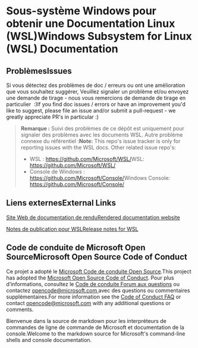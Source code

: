 # <a name="windows-subsystem-for-linux-wsl-documentation"></a><span data-ttu-id="0e1fd-101">Sous-système Windows pour obtenir une Documentation Linux (WSL)</span><span class="sxs-lookup"><span data-stu-id="0e1fd-101">Windows Subsystem for Linux (WSL) Documentation</span></span>

## <a name="issues"></a><span data-ttu-id="0e1fd-102">Problèmes</span><span class="sxs-lookup"><span data-stu-id="0e1fd-102">Issues</span></span>
<span data-ttu-id="0e1fd-103">Si vous détectez des problèmes de doc / erreurs ou ont une amélioration que vous souhaitez suggérer, Veuillez signaler un problème et/ou envoyez une demande de tirage - nous vous remercions de demande de tirage en particulier  :)</span><span class="sxs-lookup"><span data-stu-id="0e1fd-103">If you find doc issues / errors or have an improvement you'd like to suggest, please file an issue and/or submit a pull-request - we greatly appreciate PR's in particular :)</span></span>

> <span data-ttu-id="0e1fd-104">**Remarque :** Suivi des problèmes de ce dépôt est uniquement pour signaler des problèmes avec les documents WSL. Autre problème connexe du référentiel :</span><span class="sxs-lookup"><span data-stu-id="0e1fd-104">**Note:** This repo's issue tracker is only for reporting issues with the WSL docs. Other related issue repo's:</span></span>
> * <span data-ttu-id="0e1fd-105">WSL : https://github.com/Microsoft/WSL/</span><span class="sxs-lookup"><span data-stu-id="0e1fd-105">WSL: https://github.com/Microsoft/WSL/</span></span>
> * <span data-ttu-id="0e1fd-106">Console de Windows : https://github.com/Microsoft/Console/</span><span class="sxs-lookup"><span data-stu-id="0e1fd-106">Windows Console: https://github.com/Microsoft/Console/</span></span>

## <a name="external-links"></a><span data-ttu-id="0e1fd-107">Liens externes</span><span class="sxs-lookup"><span data-stu-id="0e1fd-107">External Links</span></span>

[<span data-ttu-id="0e1fd-108">Site Web de documentation de rendu</span><span class="sxs-lookup"><span data-stu-id="0e1fd-108">Rendered documentation website</span></span>](https://docs.microsoft.com/windows/wsl/) 

[<span data-ttu-id="0e1fd-109">Notes de publication pour WSL</span><span class="sxs-lookup"><span data-stu-id="0e1fd-109">Release notes for WSL</span></span>](https://docs.microsoft.com/en-us/windows/wsl/release-notes)

## <a name="microsoft-open-source-code-of-conduct"></a><span data-ttu-id="0e1fd-110">Code de conduite de Microsoft Open Source</span><span class="sxs-lookup"><span data-stu-id="0e1fd-110">Microsoft Open Source Code of Conduct</span></span>

<span data-ttu-id="0e1fd-111">Ce projet a adopté le [Microsoft Code de conduite Open Source](https://opensource.microsoft.com/codeofconduct/).</span><span class="sxs-lookup"><span data-stu-id="0e1fd-111">This project has adopted the [Microsoft Open Source Code of Conduct](https://opensource.microsoft.com/codeofconduct/).</span></span>
<span data-ttu-id="0e1fd-112">Pour plus d’informations, consultez le [Code de conduite Forum aux questions](https://opensource.microsoft.com/codeofconduct/faq/) ou contactez [ opencode@microsoft.com ](mailto:opencode@microsoft.com) avec des questions ou commentaires supplémentaires.</span><span class="sxs-lookup"><span data-stu-id="0e1fd-112">For more information see the [Code of Conduct FAQ](https://opensource.microsoft.com/codeofconduct/faq/) or contact [opencode@microsoft.com](mailto:opencode@microsoft.com) with any additional questions or comments.</span></span>

<span data-ttu-id="0e1fd-113">Bienvenue dans la source de markdown pour les interpréteurs de commandes de ligne de commande de Microsoft et documentation de la console.</span><span class="sxs-lookup"><span data-stu-id="0e1fd-113">Welcome to the markdown source for Microsoft's command-line shells and console documentation.</span></span>
